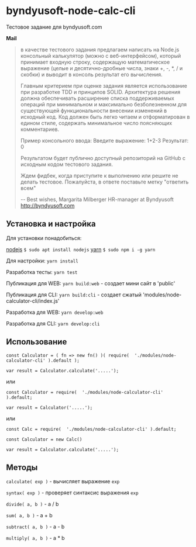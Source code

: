 # byndyusoft-node-calc-cli
Тестовое задание для byndyusoft.com

**Mail**

> в качестве тестового задания предлагаем написать на Node.js консольный калькулятор (можно с веб-интерфейсом), который принимает входную строку, содержащую математическое выражение (целые и десятично-дробные числа, знаки +, -, *, / и скобки) и выводит в консоль результат его вычисления.
>
> Главным критерием при оценке задания является использование при разработке TDD и принципов SOLID. Архитектура решения должна обеспечивать расширение списка поддерживаемых операций при минимальном и максимально безболезненном для существующей функциональности внесении изменений в исходный код. Код должен быть легко читаем и отформатирован в едином стиле, содержать минимальное число поясняющих комментариев.
>
> Пример консольного ввода:
> Введите выражение: 1+2-3
> Результат: 0
>
> Результатом будет публично доступный репозиторий на GitHub с исходным кодом тестового задания.
>
> Ждем фидбек, когда приступите к выполнению или решите не делать тестовое. Пожалуйста, в ответе поставьте метку "ответить всем"
>
> -- 
> Best wishes,
> Margarita Milberger
> HR-manager at Byndyusoft http://byndyusoft.com

## Установка и настройка

Для установки понадобиться:

[nodejs](https://nodejs.org/ "nodejs") ```$ sudo apt install nodejs```
[yarn](https://yarnpkg.com/ "yarn") ```$ sudo npm i -g yarn```

Для настройки: ```yarn install```

Разработка тесты: ```yarn test```

Публикация для WEB: ```yarn build:web``` - создает мини сайт в 'public'

Публикация для CLI: ```yarn build:cli``` - создает сжатый 'modules/node-calculator-cli/index.js'

Разработка для WEB: ```yarn develop:web```

Разработка для CLI: ```yarn develop:cli```

## Использование

```
const Calculator = ( fn => new fn() )( require(  './modules/node-calculator-cli' ).default );

var result = Calculator.calculate('.....');

```

или

```
const Calculator = require(  './modules/node-calculator-cli' ).default;

var result = Calculator('.....');
```

или

```
const Calc = require(  './modules/node-calculator-cli' ).default;

const Calculator = new Calc()

var result = Calculator.calculate('.....');
```


## Методы

`calculate( exp )` - вычисляет выражение `exp`

`syntax( exp )` - проверяет синтаксис  выражения `exp`

`divide( a, b )` - a / b

`sum( a, b )` - a + b

`subtract( a, b )` - a - b

`multiply( a, b )` - a * b
